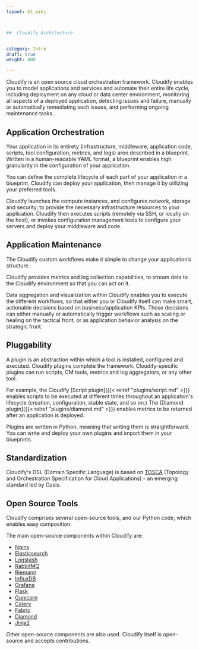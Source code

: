 ```yaml
---
layout: bt_wiki



##  Cloudify Architecture


category: Intro
draft: true
weight: 400

---
```


Cloudify is an open source cloud orchestration framework. Cloudify enables you to model applications and services and automate their entire life cycle, including deployment on any cloud or data center environment, monitoring all aspects of a deployed application, detecting issues and failure, manually or automatically remediating such issues, and performing ongoing maintenance tasks.


## Application Orchestration

Your application in its entirety (infrastructure, middleware, application code, scripts, tool configuration, metrics, and logs) aree described in a blueprint. Written in a human-readable YAML format, a blueprint enables high granularity in the configuration of your application.

You can define the complete lifecycle of each part of your application in a blueprint. Cloudify can deploy your application, then manage it by utilizing your preferred tools.

Cloudify launches the compute instances, and configures network, storage and security, to provide the necessary infrastructure resources to your application. Cloudify then executes scripts (remotely via SSH, or locally on the host), or invokes configuration management tools to configure your servers and deploy your middleware and code.

## Application Maintenance

The Cloudify custom workflows make it simple to change your application’s structure.

Cloudify provides metrics and log collection capabilities, to stream data to the Cloudify environment so that you can act on it.

Data aggregation and visualization within Cloudify enables you to execute the different workflows, so that either you or Cloudify itself can make smart, actionable decisions based on business/application KPIs. Those decisions can either manually or automatically trigger workflows such as scaling or healing on the tactical front, or as application behavior analysis on the strategic front.


## Pluggability

A plugin is an abstraction within which a tool is installed, configured and executed. Cloudify plugins complete the framework. Cloudify-specific plugins can run scripts, CM tools, metrics and log aggregators, or any other tool.

For example, the Cloudify [Script plugin]({{< relref "plugins/script.md" >}}) enables scripts to be executed at different times throughout an application's lifecycle (creation, configuration, stable state, and so on.) The [Diamond plugin]({{< relref "plugins/diamond.md" >}}) enables metrics to be returned after an application is deployed.

Plugins are written in Python, meaning that writing them is straightforward. You can write and deploy your own plugins and import them in your blueprints.

## Standardization

Cloudify's DSL (Domain Specific Language) is based on [TOSCA](https://www.oasis-open.org/committees/tc_home.php?wg_abbrev=tosca) (Topology and Orchestration Specification for Cloud Applications) - an emerging standard led by Oasis.


## Open Source Tools

Cloudify comprises several open-source tools, and our Python code, which enables easy composition.

The main open-source components within Cloudify are:

* [Nginx](http://nginx.com/)
* [Elasticsearch](https://www.elastic.co/products/elasticsearch)
* [Logstash](https://www.elastic.co/products/logstash)
* [RabbitMQ](http://www.rabbitmq.com/)
* [Riemann](http://riemann.io/)
* [InfluxDB](http://influxdb.com/)
* [Grafana](http://grafana.org/)
* [Flask](http://flask.pocoo.org/)
* [Gunicorn](http://gunicorn.org/)
* [Celery](http://www.celeryproject.org/)
* [Fabric](http://www.fabfile.org/)
* [Diamond](http://diamond.readthedocs.io/)
* [Jinja2](http://jinja.pocoo.org/docs/dev/)

Other open-source components are also used. Cloudify itself is open-source and accepts contributions.

